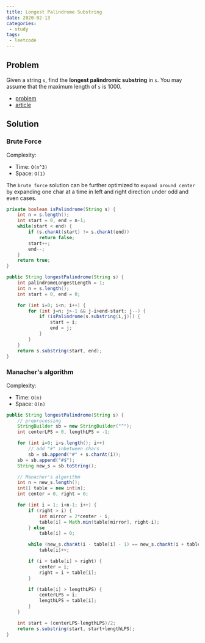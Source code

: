 ```yaml
---
title: Longest Palindrome Substring
date: 2020-02-13
categories:
 - study
tags:
 - leetcode
---
```


## Problem

Given a string `s`, find the **longest palindromic substring** in `s`. You may assume that the maximum length of `s` is 1000.

- [problem](https://leetcode.com/problems/longest-palindromic-substring/)
- [article](https://leetcode.com/articles/longest-palindromic-substring/)

<!-- more -->

## Solution

### Brute Force

Complexity:

- Time: `O(n^3)`
- Space: `O(1)`

The `brute force` solution can be further optimized to `expand around center` by expanding one char at a time in left and right direction under odd and even cases.

```java
private boolean isPalindrome(String s) {
    int n = s.length();
    int start = 0, end = n-1;
    while(start < end) {
        if (s.charAt(start) != s.charAt(end))
            return false;
        start++;
        end--;
    }
    return true;
}

public String longestPalindrome(String s) {
    int palindromeLongestLength = 1;
    int n = s.length();
    int start = 0, end = 0;

    for (int i=0; i<n; i++) {
        for (int j=n; j>-1 && j-i>end-start; j--) {
            if (isPalindrome(s.substring(i,j))) {
                start = i;
                end = j;
            }
        }
    }
    return s.substring(start, end);
}
```

### Manacher's algorithm

Complexity:

- Time: `O(n)`
- Space: `O(n)`

```java
public String longestPalindrome(String s) {
    // preprocessing
    StringBuilder sb = new StringBuilder("^");
    int centerLPS = 0, lengthLPS = -1;

    for (int i=0; i<s.length(); i++)
        // add "#" inbetween chars
        sb = sb.append("#" + s.charAt(i));
    sb = sb.append("#$");
    String new_s = sb.toString();

    // Manacher's algorithm
    int n = new_s.length();
    int[] table = new int[n];
    int center = 0, right = 0;

    for (int i = 1; i<n-1; i++) {
        if (right > i) {
            int mirror = 2*center - i;
            table[i] = Math.min(table[mirror], right-i);
        } else
            table[i] = 0;

        while (new_s.charAt(i - table[i] - 1) == new_s.charAt(i + table[i] + 1))
            table[i]++;

        if (i + table[i] > right) {
            center = i;
            right = i + table[i];
        }

        if (table[i] > lengthLPS) {
            centerLPS = i;
            lengthLPS = table[i];
        }
    }

    int start = (centerLPS-lengthLPS)/2;
    return s.substring(start, start+lengthLPS);
}
```
